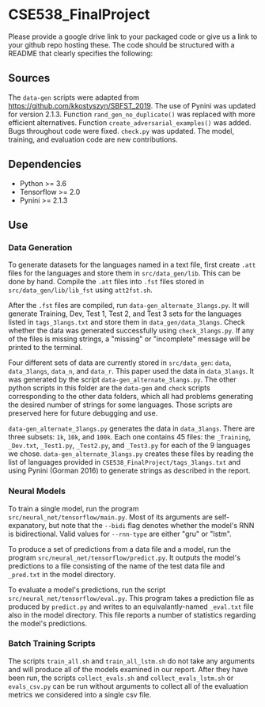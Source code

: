 # CSE538_FinalProject

Please provide a google drive link to your packaged code or give us a link to your github repo hosting these. The code should be structured with a README that clearly specifies the following:

## Sources

The `data-gen` scripts were adapted from https://github.com/kkostyszyn/SBFST_2019. The use of Pynini was updated for version 2.1.3. Function `rand_gen_no_duplicate()` was replaced with more efficient alternatives. Function `create_adversarial_examples()` was added. Bugs throughout code were fixed. `check.py` was updated. The model, training, and evaluation code are new contributions.

## Dependencies

-   Python >= 3.6
-   Tensorflow >= 2.0
-   Pynini >= 2.1.3

## Use
### Data Generation

To generate datasets for the languages named in a text file, first create `.att` files for the languages and store them in `src/data_gen/lib`. This can be done by hand. Compile the `.att` files into `.fst` files stored in `src/data_gen/lib/lib_fst` using `att2fst.sh`.

After the `.fst` files are compiled, run `data-gen_alternate_3langs.py`. It will generate Training, Dev, Test 1, Test 2, and Test 3 sets for the languages listed in `tags_3langs.txt` and store them in `data_gen/data_3langs`. Check whether the data was generated successfully using `check_3langs.py`. If any of the files is missing strings, a "missing" or "incomplete" message will be printed to the terminal.

Four different sets of data are currently stored in `src/data_gen`: `data`, `data_3langs`, `data_n`, and `data_r`. This paper used the data in `data_3langs`. It was generated by the script `data-gen_alternate_3langs.py`. The other python scripts in this folder are the `data-gen` and `check` scripts corresponding to the other data folders, which all had problems generating the desired number of strings for some languages. Those scripts are preserved here for future debugging and use.

`data-gen_alternate_3langs.py` generates the data in `data_3langs`. There are three subsets: `1k`, `10k`, and `100k`. Each one contains 45 files: the `_Training`, `_Dev.txt`, `_Test1.py`, `_Test2.py`, and `_Test3.py` for each of the 9 languages we chose. `data-gen_alternate_3langs.py` creates these files by reading the list of languages provided in `CSE538_FinalProject/tags_3langs.txt` and using Pynini (Gorman 2016) to generate strings as described in the report.

### Neural Models

To train a single model, run the program `src/neural_net/tensorflow/main.py`. Most of its arguments are self-expanatory, but note that the `--bidi` flag denotes whether the model's RNN is bidirectional. Valid values for `--rnn-type` are either "gru" or "lstm".

To produce a set of predictions from a data file and a model, run the program `src/neural_net/tensorflow/predict.py`. It outputs the model's predictions to a file consisting of the name of the test data file and `_pred.txt` in the model directory.

To evaluate a model's predictions, run the script `src/neural_net/tensorflow/eval.py`. This program takes a prediction file as produced by `predict.py` and writes to an equivalantly-named `_eval.txt` file also in the model directory. This file reports a number of statistics regarding the model's predictions.

### Batch Training Scripts

The scripts `train_all.sh` and `train_all_lstm.sh` do not take any arguments and will produce all of the models examined in our report. After they have been run, the scripts `collect_evals.sh` and `collect_evals_lstm.sh` or `evals_csv.py` can be run without arguments to collect all of the evaluation metrics we considered into a single csv file.
